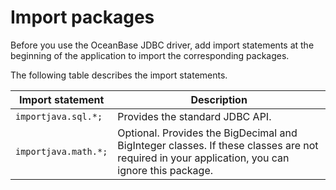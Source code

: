 Import packages 
====================================

Before you use the OceanBase JDBC driver, add import statements at the beginning of the application to import the corresponding packages. 

The following table describes the import statements. 


| **Import statement** |                                                                **Description**                                                                |
|----------------------|-----------------------------------------------------------------------------------------------------------------------------------------------|
| `importjava.sql.*;`  | Provides the standard JDBC API.                                                                                                               |
| `importjava.math.*;` | Optional. Provides the BigDecimal and BigInteger classes. If these classes are not required in your application, you can ignore this package. |


